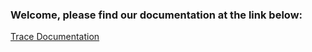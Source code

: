 ### Welcome, please find our documentation at the link below: 
[Trace Documentation](https://cardanotrace.github.io)
